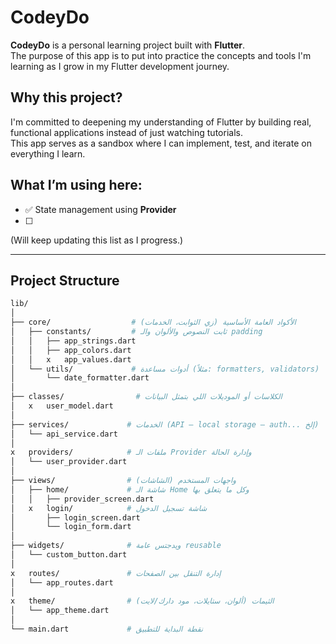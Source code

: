 # CodeyDo

**CodeyDo** is a personal learning project built with **Flutter**.  
The purpose of this app is to put into practice the concepts and tools I'm learning as I grow in my
Flutter development journey.

## Why this project?

I'm committed to deepening my understanding of Flutter by building real, functional applications
instead of just watching tutorials.  
This app serves as a sandbox where I can implement, test, and iterate on everything I learn.

## What I’m using here:

- ✅ State management using **Provider**
- ☐

(Will keep updating this list as I progress.)

---

## Project Structure

```bash
lib/
│
├── core/                  # الأكواد العامة الأساسية (زي الثوابت، الخدمات)
│   ├── constants/         # ثابت النصوص والألوان والـ padding
│   │   ├── app_strings.dart
│   │   ├── app_colors.dart
│   │   x   app_values.dart 
│   └── utils/             # أدوات مساعدة (مثلاً: formatters, validators)
│       └── date_formatter.dart
│
├── classes/                # الكلاسات أو الموديلات اللي بتمثل البيانات
│   x   user_model.dart 
│
├── services/             # الخدمات (API – local storage – auth... إلخ)
│   └── api_service.dart
│
x   providers/            # ملفات الـ Provider وإدارة الحالة 
│   └── user_provider.dart
│
├── views/                # واجهات المستخدم (الشاشات)
│   ├── home/             # شاشة الـ Home وكل ما يتعلق بها
│   │   ├── provider_screen.dart
│   x   login/            # شاشة تسجيل الدخول
│       ├── login_screen.dart
│       └── login_form.dart
│
├── widgets/              # ويدجتس عامة reusable
│   └── custom_button.dart
│
x   routes/               # إدارة التنقل بين الصفحات 
│   └── app_routes.dart
│
x   theme/                # الثيمات (ألوان، ستايلات، مود دارك/لايت) 
│   └── app_theme.dart
│
└── main.dart             # نقطة البداية للتطبيق
